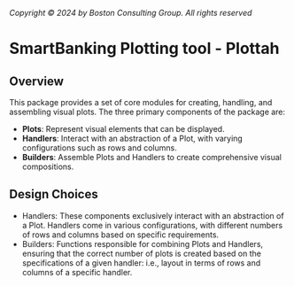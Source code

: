 *Copyright © 2024 by Boston Consulting Group. All rights reserved*
# SmartBanking Plotting tool - Plottah

## Overview
This package provides a set of core modules for creating, handling, and assembling visual plots. The three primary components of the package are:

- **Plots**: Represent visual elements that can be displayed.
- **Handlers**: Interact with an abstraction of a Plot, with varying configurations such as rows and columns.
- **Builders**: Assemble Plots and Handlers to create comprehensive visual compositions.


## Design Choices
- Handlers: These components exclusively interact with an abstraction of a Plot. Handlers come in various configurations, with different numbers of rows and columns based on specific requirements.
- Builders: Functions responsible for combining Plots and Handlers, ensuring that the correct number of plots is created based on the specifications of a given handler: i.e., layout in terms of rows and columns of a specific handler.

